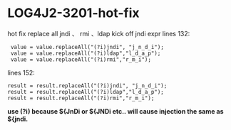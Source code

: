 # LOG4J2-3201-hot-fix
hot fix replace all jndi 、 rmi 、ldap
kick off jndi expr
lines 132:
```
 value = value.replaceAll("(?i)jndi", "j_n_d_i");
 value = value.replaceAll("(?i)ldap","l_d_a_p");
 value = value.replaceAll("(?i)rmi","r_m_i");
 ```
 lines 152:
 ```
 result = result.replaceAll("(?i)jndi", "j_n_d_i");
 result = result.replaceAll("(?i)ldap","l_d_a_p");
 result = result.replaceAll("(?i)rmi","r_m_i");
 ```
**use (?i) because ${JnDi or ${JNDi etc.. will cause injection the same as ${jndi.**
